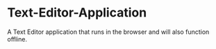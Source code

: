 # Text-Editor-Application
A Text Editor application that runs in the browser and will also function offline.
